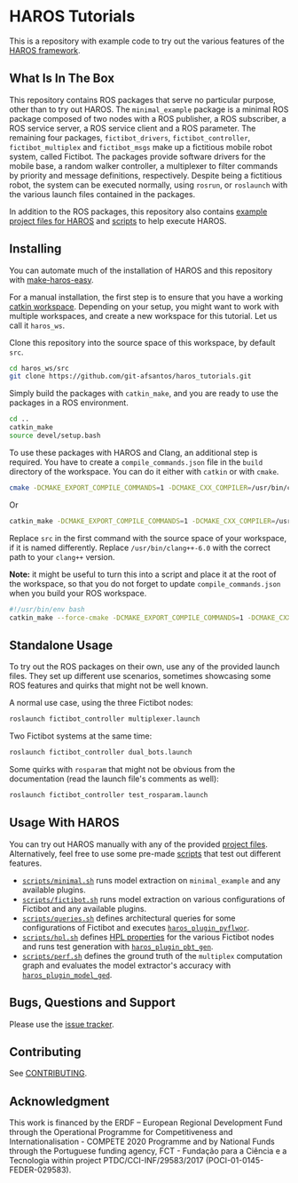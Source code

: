 # HAROS Tutorials

This is a repository with example code to try out the various features of the [HAROS framework](http://github.com/git-afsantos/haros).

## What Is In The Box

This repository contains ROS packages that serve no particular purpose, other than to try out HAROS.
The `minimal_example` package is a minimal ROS package composed of two nodes with a ROS publisher, a ROS subscriber, a ROS service server, a ROS service client and a ROS parameter.
The remaining four packages, `fictibot_drivers`, `fictibot_controller`, `fictibot_multiplex` and `fictibot_msgs` make up a fictitious mobile robot system, called Fictibot.
The packages provide software drivers for the mobile base, a random walker controller, a multiplexer to filter commands by priority and message definitions, respectively.
Despite being a fictitious robot, the system can be executed normally, using `rosrun`, or `roslaunch` with the various launch files contained in the packages.

In addition to the ROS packages, this repository also contains [example project files for HAROS](./projects) and [scripts](./scripts) to help execute HAROS.

## Installing

You can automate much of the installation of HAROS and this repository with [make-haros-easy](https://github.com/git-afsantos/make-haros-easy).

For a manual installation, the first step is to ensure that you have a working [catkin workspace](http://wiki.ros.org/catkin/Tutorials/create_a_workspace).
Depending on your setup, you might want to work with multiple workspaces, and create a new workspace for this tutorial.
Let us call it `haros_ws`.

Clone this repository into the source space of this workspace, by default `src`.

```bash
cd haros_ws/src
git clone https://github.com/git-afsantos/haros_tutorials.git
```

Simply build the packages with `catkin_make`, and you are ready to use the packages in a ROS environment.

```bash
cd ..
catkin_make
source devel/setup.bash
```

To use these packages with HAROS and Clang, an additional step is required.
You have to create a `compile_commands.json` file in the `build` directory of the workspace.
You can do it either with `catkin` or with `cmake`.

```bash
cmake -DCMAKE_EXPORT_COMPILE_COMMANDS=1 -DCMAKE_CXX_COMPILER=/usr/bin/clang++-6.0 src
```

Or

```bash
catkin_make -DCMAKE_EXPORT_COMPILE_COMMANDS=1 -DCMAKE_CXX_COMPILER=/usr/bin/clang++-6.0
```

Replace `src` in the first command with the source space of your workspace, if it is named differently.
Replace `/usr/bin/clang++-6.0` with the correct path to your `clang++` version.

**Note:** it might be useful to turn this into a script and place it at the root of the workspace, so that you do not forget to update `compile_commands.json` when you build your ROS workspace.

```bash
#!/usr/bin/env bash
catkin_make --force-cmake -DCMAKE_EXPORT_COMPILE_COMMANDS=1 -DCMAKE_CXX_COMPILER=/usr/bin/clang++-6.0
```

## Standalone Usage

To try out the ROS packages on their own, use any of the provided launch files.
They set up different use scenarios, sometimes showcasing some ROS features and quirks that might not be well known.

A normal use case, using the three Fictibot nodes:

```bash
roslaunch fictibot_controller multiplexer.launch
```

Two Fictibot systems at the same time:

```bash
roslaunch fictibot_controller dual_bots.launch
```

Some quirks with `rosparam` that might not be obvious from the documentation (read the launch file's comments as well):

```bash
roslaunch fictibot_controller test_rosparam.launch
```

## Usage With HAROS

You can try out HAROS manually with any of the provided [project files](./projects).
Alternatively, feel free to use some pre-made [scripts](./scripts) that test out different features.

- [`scripts/minimal.sh`](./scripts/minimal.sh) runs model extraction on `minimal_example` and any available plugins.
- [`scripts/fictibot.sh`](./scripts/fictibot.sh) runs model extraction on various configurations of Fictibot and any available plugins.
- [`scripts/queries.sh`](./scripts/queries.sh) defines architectural queries for some configurations of Fictibot and executes [`haros_plugin_pyflwor`](https://github.com/git-afsantos/haros-plugin-pyflwor).
- [`scripts/hpl.sh`](./scripts/hpl.sh) defines [HPL properties](https://github.com/git-afsantos/hpl-specs) for the various Fictibot nodes and runs test generation with [`haros_plugin_pbt_gen`](https://github.com/git-afsantos/haros-plugin-pbt-gen).
- [`scripts/perf.sh`](./scripts/perf.sh) defines the ground truth of the `multiplex` computation graph and evaluates the model extractor's accuracy with [`haros_plugin_model_ged`](https://github.com/git-afsantos/haros-plugin-model-ged).

## Bugs, Questions and Support

Please use the [issue tracker](https://github.com/git-afsantos/haros_tutorials/issues).

## Contributing

See [CONTRIBUTING](./CONTRIBUTING.md).

## Acknowledgment

This work is financed by the ERDF – European Regional Development Fund through the Operational Programme for Competitiveness and Internationalisation - COMPETE 2020 Programme and by National Funds through the Portuguese funding agency, FCT - Fundação para a Ciência e a Tecnologia within project PTDC/CCI-INF/29583/2017 (POCI-01-0145-FEDER-029583).
